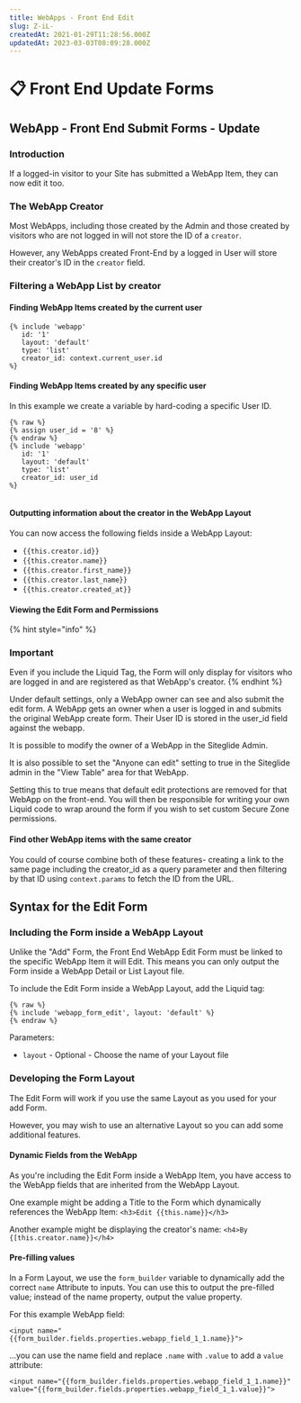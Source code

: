 ```yaml
---
title: WebApps - Front End Edit
slug: Z-iL-
createdAt: 2021-01-29T11:28:56.000Z
updatedAt: 2023-03-03T08:09:28.000Z
---
```


# 📋 Front End Update Forms

## WebApp - Front End Submit Forms - Update

### Introduction

If a logged-in visitor to your Site has submitted a WebApp Item, they can now edit it too.

### The WebApp Creator

Most WebApps, including those created by the Admin and those created by visitors who are not logged in will not store the ID of a `creator`.

However, any WebApps created Front-End by a logged in User will store their creator's ID in the `creator` field.

### Filtering a WebApp List by creator

#### Finding WebApp Items created by the current user

```liquid
{% include 'webapp'
   id: '1'
   layout: 'default'
   type: 'list'
   creator_id: context.current_user.id 
%}

```

#### Finding WebApp Items created by any specific user

In this example we create a variable by hard-coding a specific User ID.

```liquid
{% raw %}
{% assign user_id = '8' %}
{% endraw %}
{% include 'webapp'
   id: '1'
   layout: 'default'
   type: 'list'
   creator_id: user_id  
%}


```

#### Outputting information about the creator in the WebApp Layout

You can now access the following fields inside a WebApp Layout:

* `{{this.creator.id}}`
* `{{this.creator.name}}`
* `{{this.creator.first_name}}`
* `{{this.creator.last_name}}`
* `{{this.creator.created_at}}`

#### Viewing the Edit Form and Permissions

{% hint style="info" %}
### Important

Even if you include the Liquid Tag, the Form will only display for visitors who are logged in and are registered as that WebApp's creator.
{% endhint %}

Under default settings, only a WebApp owner can see and also submit the edit form. A WebApp gets an owner when a user is logged in and submits the original WebApp create form. Their User ID is stored in the user\_id field against the webapp.

It is possible to modify the owner of a WebApp in the Siteglide Admin.

It is also possible to set the "Anyone can edit" setting to true in the Siteglide admin in the "View Table" area for that WebApp.

Setting this to true means that default edit protections are removed for that WebApp on the front-end. You will then be responsible for writing your own Liquid code to wrap around the form if you wish to set custom Secure Zone permissions.

#### Find other WebApp items with the same creator

You could of course combine both of these features- creating a link to the same page including the creator\_id as a query parameter and then filtering by that ID using `context.params` to fetch the ID from the URL.

## Syntax for the Edit Form

### Including the Form inside a WebApp Layout

Unlike the "Add" Form, the Front End WebApp Edit Form must be linked to the specific WebApp Item it will Edit. This means you can only output the Form inside a WebApp Detail or List Layout file.

To include the Edit Form inside a WebApp Layout, add the Liquid tag:

```liquid
{% raw %}
{% include 'webapp_form_edit', layout: 'default' %}
{% endraw %}

```

Parameters:

* `layout` - Optional - Choose the name of your Layout file

### Developing the Form Layout

The Edit Form will work if you use the same Layout as you used for your add Form.

However, you may wish to use an alternative Layout so you can add some additional features.

#### Dynamic Fields from the WebApp

As you're including the Edit Form inside a WebApp Item, you have access to the WebApp fields that are inherited from the WebApp Layout.

One example might be adding a Title to the Form which dynamically references the WebApp Item: `<h3>Edit {{this.name}}</h3>`

Another example might be displaying the creator's name: `<h4>By {[this.creator.name}}</h4>`

#### Pre-filling values

In a Form Layout, we use the `form_builder` variable to dynamically add the correct `name` Attribute to inputs. You can use this to output the pre-filled value; instead of the name property, output the value property.

For this example WebApp field:

```liquid
<input name="{{form_builder.fields.properties.webapp_field_1_1.name}}">

```

...you can use the name field and replace `.name` with `.value` to add a `value` attribute:

```liquid
<input name="{{form_builder.fields.properties.webapp_field_1_1.name}}" value="{{form_builder.fields.properties.webapp_field_1_1.value}}">
```
